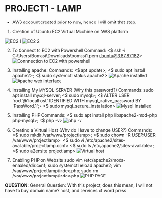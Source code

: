 # PROJECT1 - LAMP

- AWS account created prior to now, hence I will omit that step.

1. Creation of Ubuntu EC2 Virtual Machine on AWS platform

![EC2 1](https://user-images.githubusercontent.com/65962095/169944350-a7c59319-dbdd-447f-bcfd-f99237cb4664.PNG)
![EC2 2](https://user-images.githubusercontent.com/65962095/169944353-4181054d-22a5-49c2-80ee-b3ebda21650a.PNG)

2. To Connect to EC2 with Powershell
   Command: <$ ssh -i C:\Users\Bomasi\Downloads\bomasi1.pem ubuntu@3.87.87.182> 
![Connnection to EC2 with powershell](https://user-images.githubusercontent.com/65962095/169945572-e83216ab-3d77-4b6f-b12f-325f35cdf4ab.PNG)

3. Installing apache: 
   Commands: <$ apt update>; <$ sudo apt install apache2>; <$ sudo systemctl status apache2>
![Apache installed](https://user-images.githubusercontent.com/65962095/169946012-7a0c25ef-c8c4-49b7-843d-d310411432c7.PNG)
![Apache web interface](https://user-images.githubusercontent.com/65962095/169946019-c4fe5438-b114-49cc-8b51-30d9184ab971.PNG)

4. Installing My MYSQL-SERVER (Why this password?)
   Commands: sudo apt install mysql-server; <$ sudo mysql>; <$ ALTER USER 'root'@'localhost' IDENTIFIED WITH mysql_native_password BY 'PassWord.1';>
   <$ sudo mysql_secure_installation>
![Mysql Installed](https://user-images.githubusercontent.com/65962095/169946355-60a48ec9-25fd-48f7-b879-01fe957cbecf.PNG)

5. Installing PHP
   Commands: <$ sudo apt install php libapache2-mod-php php-mysql>; <$ php -v>
![php -v](https://user-images.githubusercontent.com/65962095/169946559-2a858eb0-f498-46f3-873a-cb2762e6e31a.PNG)

6. Creating a Virtual Host (Why do I have to change USER?)
   Commands: <$ sudo mkdir /var/www/projectlamp>;  <$ sudo chown -R $USER:$USER /var/www/projectlamp>; <$ sudo vi /etc/apache2/sites-available/projectlamp.conf>
   <$ sudo ls /etc/apache2/sites-available>; <$ sudo a2ensite projectlamp>
![Virtual host](https://user-images.githubusercontent.com/65962095/169946974-559b69e9-3089-43cd-86bb-0304ded24cfd.PNG)

7. Enabling PHP on Website
   sudo vim /etc/apache2/mods-enabled/dir.conf; sudo systemctl reload apache2; vim /var/www/projectlamp/index.php; sudo rm /var/www/projectlamp/index.php
![PHP PAGE](https://user-images.githubusercontent.com/65962095/169947118-2cb31172-b3b8-42d3-b778-ff0f16844214.PNG)

**QUESTION**: General Question: With this project, does this mean, I will not have to buy domain name? host, and services of word press







   

